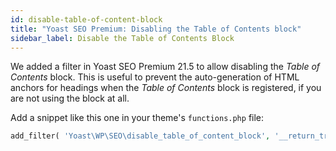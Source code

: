 ```yaml
---
id: disable-table-of-content-block
title: "Yoast SEO Premium: Disabling the Table of Contents block"
sidebar_label: Disable the Table of Contents Block
---
```


We added a filter in Yoast SEO Premium 21.5 to allow disabling the _Table of Contents_ block. This is useful to prevent the auto-generation of HTML anchors for headings when the _Table of Contents_ block is registered, if you are not using the block at all.

Add a snippet like this one in your theme's `functions.php` file:

```php
add_filter( 'Yoast\WP\SEO\disable_table_of_content_block', '__return_true' );
```
